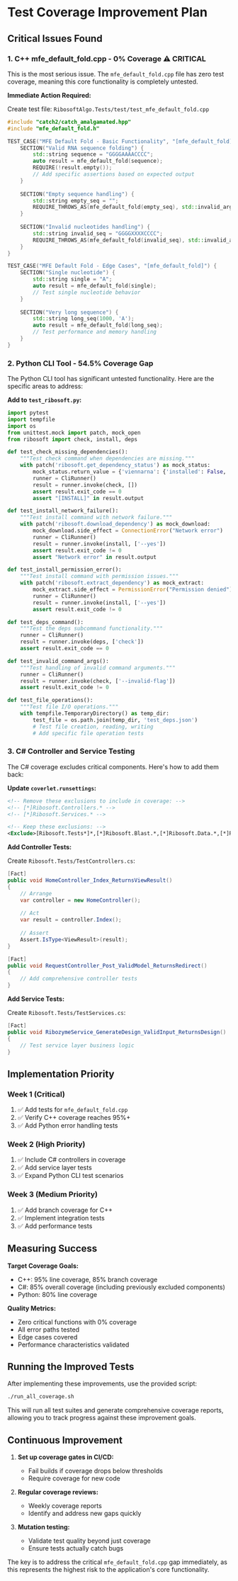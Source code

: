 # Test Coverage Improvement Plan

## Critical Issues Found

### 1. C++ mfe_default_fold.cpp - 0% Coverage ⚠️ CRITICAL

This is the most serious issue. The `mfe_default_fold.cpp` file has zero test coverage, meaning this core functionality is completely untested.

**Immediate Action Required:**

Create test file: `RibosoftAlgo.Tests/test/test_mfe_default_fold.cpp`

```cpp
#include "catch2/catch_amalgamated.hpp"
#include "mfe_default_fold.h"

TEST_CASE("MFE Default Fold - Basic Functionality", "[mfe_default_fold]") {
    SECTION("Valid RNA sequence folding") {
        std::string sequence = "GGGGAAAACCCC";
        auto result = mfe_default_fold(sequence);
        REQUIRE(!result.empty());
        // Add specific assertions based on expected output
    }
    
    SECTION("Empty sequence handling") {
        std::string empty_seq = "";
        REQUIRE_THROWS_AS(mfe_default_fold(empty_seq), std::invalid_argument);
    }
    
    SECTION("Invalid nucleotides handling") {
        std::string invalid_seq = "GGGGXXXXCCCC";
        REQUIRE_THROWS_AS(mfe_default_fold(invalid_seq), std::invalid_argument);
    }
}

TEST_CASE("MFE Default Fold - Edge Cases", "[mfe_default_fold]") {
    SECTION("Single nucleotide") {
        std::string single = "A";
        auto result = mfe_default_fold(single);
        // Test single nucleotide behavior
    }
    
    SECTION("Very long sequence") {
        std::string long_seq(1000, 'A');
        auto result = mfe_default_fold(long_seq);
        // Test performance and memory handling
    }
}
```

### 2. Python CLI Tool - 54.5% Coverage Gap

The Python CLI tool has significant untested functionality. Here are the specific areas to address:

**Add to `test_ribosoft.py`:**

```python
import pytest
import tempfile
import os
from unittest.mock import patch, mock_open
from ribosoft import check, install, deps

def test_check_missing_dependencies():
    """Test check command when dependencies are missing."""
    with patch('ribosoft.get_dependency_status') as mock_status:
        mock_status.return_value = {'viennarna': {'installed': False, 'wanted': '2.4.3'}}
        runner = CliRunner()
        result = runner.invoke(check, [])
        assert result.exit_code == 0
        assert "[INSTALL]" in result.output

def test_install_network_failure():
    """Test install command with network failure."""
    with patch('ribosoft.download_dependency') as mock_download:
        mock_download.side_effect = ConnectionError("Network error")
        runner = CliRunner()
        result = runner.invoke(install, ['--yes'])
        assert result.exit_code != 0
        assert "Network error" in result.output

def test_install_permission_error():
    """Test install command with permission issues."""
    with patch('ribosoft.extract_dependency') as mock_extract:
        mock_extract.side_effect = PermissionError("Permission denied")
        runner = CliRunner()
        result = runner.invoke(install, ['--yes'])
        assert result.exit_code != 0

def test_deps_command():
    """Test the deps subcommand functionality."""
    runner = CliRunner()
    result = runner.invoke(deps, ['check'])
    assert result.exit_code == 0

def test_invalid_command_args():
    """Test handling of invalid command arguments."""
    runner = CliRunner()
    result = runner.invoke(check, ['--invalid-flag'])
    assert result.exit_code != 0

def test_file_operations():
    """Test file I/O operations."""
    with tempfile.TemporaryDirectory() as temp_dir:
        test_file = os.path.join(temp_dir, 'test_deps.json')
        # Test file creation, reading, writing
        # Add specific file operation tests
```

### 3. C# Controller and Service Testing

The C# coverage excludes critical components. Here's how to add them back:

**Update `coverlet.runsettings`:**

```xml
<!-- Remove these exclusions to include in coverage: -->
<!-- [*]Ribosoft.Controllers.* -->
<!-- [*]Ribosoft.Services.* -->

<!-- Keep these exclusions: -->
<Exclude>[Ribosoft.Tests*]*,[*]Ribosoft.Blast.*,[*]Ribosoft.Data.*,[*]Ribosoft.Extensions.*,[*]Ribosoft.Jobs.*,[*]Ribosoft.Resources.*,[Ribosoft.Views]*</Exclude>
```

**Add Controller Tests:**

Create `Ribosoft.Tests/TestControllers.cs`:

```csharp
[Fact]
public void HomeController_Index_ReturnsViewResult()
{
    // Arrange
    var controller = new HomeController();
    
    // Act
    var result = controller.Index();
    
    // Assert
    Assert.IsType<ViewResult>(result);
}

[Fact]
public void RequestController_Post_ValidModel_ReturnsRedirect()
{
    // Add comprehensive controller tests
}
```

**Add Service Tests:**

Create `Ribosoft.Tests/TestServices.cs`:

```csharp
[Fact]
public void RibozymeService_GenerateDesign_ValidInput_ReturnsDesign()
{
    // Test service layer business logic
}
```

## Implementation Priority

### Week 1 (Critical)
1. ✅ Add tests for `mfe_default_fold.cpp`
2. ✅ Verify C++ coverage reaches 95%+
3. ✅ Add Python error handling tests

### Week 2 (High Priority)  
1. ✅ Include C# controllers in coverage
2. ✅ Add service layer tests
3. ✅ Expand Python CLI test scenarios

### Week 3 (Medium Priority)
1. ✅ Add branch coverage for C++
2. ✅ Implement integration tests
3. ✅ Add performance tests

## Measuring Success

**Target Coverage Goals:**
- C++: 95% line coverage, 85% branch coverage
- C#: 85% overall coverage (including previously excluded components)
- Python: 80% line coverage

**Quality Metrics:**
- Zero critical functions with 0% coverage
- All error paths tested
- Edge cases covered
- Performance characteristics validated

## Running the Improved Tests

After implementing these improvements, use the provided script:

```bash
./run_all_coverage.sh
```

This will run all test suites and generate comprehensive coverage reports, allowing you to track progress against these improvement goals.

## Continuous Improvement

1. **Set up coverage gates in CI/CD:**
   - Fail builds if coverage drops below thresholds
   - Require coverage for new code

2. **Regular coverage reviews:**
   - Weekly coverage reports
   - Identify and address new gaps quickly

3. **Mutation testing:**
   - Validate test quality beyond just coverage
   - Ensure tests actually catch bugs

The key is to address the critical `mfe_default_fold.cpp` gap immediately, as this represents the highest risk to the application's core functionality.
